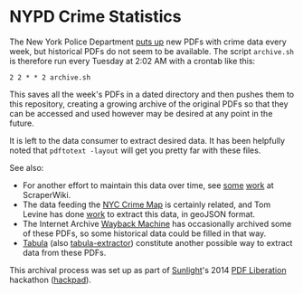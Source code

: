 # NYPD Crime Statistics

The New York Police Department [puts up](http://www.nyc.gov/html/nypd/html/crime_prevention/crime_statistics.shtml) new PDFs with crime data every week, but historical PDFs do not seem to be available. The script `archive.sh` is therefore run every Tuesday at 2:02 AM with a crontab like this:

    2 2 * * 2 archive.sh

This saves all the week's PDFs in a dated directory and then pushes them to this repository, creating a growing archive of the original PDFs so that they can be accessed and used however may be desired at any point in the future.

It is left to the data consumer to extract desired data. It has been helpfully noted that `pdftotext -layout` will get you pretty far with these files.

See also:
* For another effort to maintain this data over time, see [some](https://classic.scraperwiki.com/scrapers/current-week-reported-crime-city-wide-and-for-prec/) [work](https://classic.scraperwiki.com/scrapers/nycrime/) at ScraperWiki.
* The data feeding the [NYC Crime Map](http://maps.nyc.gov/crime/) is certainly related, and Tom Levine has done [work](https://github.com/tlevine/nyc-crime-map) to extract this data, in geoJSON format.
* The Internet Archive [Wayback Machine](https://archive.org/web/) has occasionally archived some of these PDFs, so some historical data could be filled in that way.
* [Tabula](http://tabula.nerdpower.org/) (also [tabula-extractor](https://github.com/jazzido/tabula-extractor)) constitute another possible way to extract data from these PDFs.

This archival process was set up as part of [Sunlight](http://sunlightfoundation.com/)'s 2014 [PDF Liberation](http://pdfliberation.wordpress.com/2013/11/15/hackathon/) hackathon ([hackpad](https://hackpad.com/PDF-Liberation-Hackathon-RoegEpdwJKE)).
